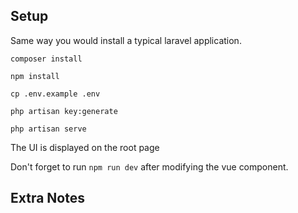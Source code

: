 


## Setup

Same way you would install a typical laravel application.

    composer install

    npm install

    cp .env.example .env

    php artisan key:generate

    php artisan serve

The UI is displayed on the root page

Don't forget to run `npm run dev` after modifying the vue component.

## Extra Notes



